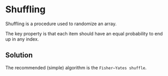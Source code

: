 # Shuffling

Shuffling is a procedure used to randomize an array. 

The key property is that each item should have an equal probability to end up in any index.

## Solution 

The recommended (simple) algorithm is the `Fisher–Yates shuffle`. 
